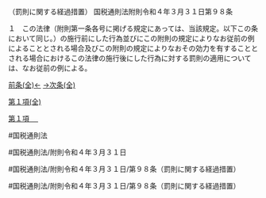 （罰則に関する経過措置）
国税通則法附則令和４年３月３１日第９８条

１　この法律（附則第一条各号に掲げる規定にあっては、当該規定。以下この条において同じ。）の施行前にした行為並びにこの附則の規定によりなお従前の例によることとされる場合及びこの附則の規定によりなおその効力を有することとされる場合におけるこの法律の施行後にした行為に対する罰則の適用については、なお従前の例による。

[前条(全)←](国税通則法＿＿＿＿附則令和４年３月３１日第２０条_.md)    [→次条(全)](国税通則法＿＿＿＿附則令和４年３月３１日第９９条_.md)

[第１項(全)](国税通則法＿＿＿＿附則令和４年３月３１日第９８条第１項_.md)  

[第１項 　 ](国税通則法＿＿＿＿附則令和４年３月３１日第９８条第１項.md)  

#国税通則法

#国税通則法/附則令和４年３月３１日

#国税通則法/附則令和４年３月３１日/第９８条（罰則に関する経過措置）

#国税通則法/附則令和４年３月３１日/第９８条（罰則に関する経過措置）


